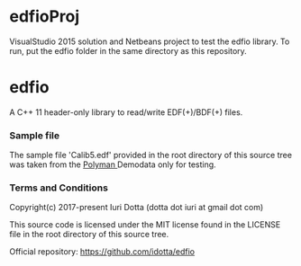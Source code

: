 # edfioProj

VisualStudio 2015 solution and Netbeans project to test the edfio library. To run, put the edfio folder in the same directory as this repository.

# edfio

A C++ 11 header-only library to read/write EDF(+)/BDF(+) files.

### Sample file
The sample file 'Calib5.edf' provided in the root directory of this source tree
was taken from the 
<a href="https://sites.google.com/view/diegoalvarezestevez/projects/polyman">
Polyman
</a>
Demodata only for testing.

### Terms and Conditions
Copyright(c) 2017-present Iuri Dotta (dotta dot iuri at gmail dot com)

This source code is licensed under the MIT license found in the
LICENSE file in the root directory of this source tree.

Official repository: https://github.com/idotta/edfio
